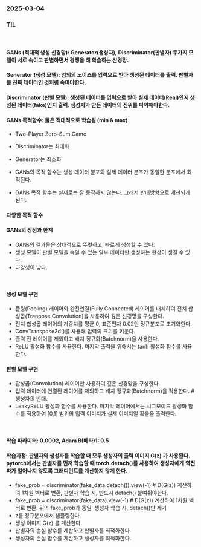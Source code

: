 ### 2025-03-04

### TIL

<br>

#### GANs (적대적 생성 신경망): Generator(생성자), Discriminator(판별자) 두가지 모델이 서로 속이고 판별하면서 경쟁을 해 학습하는 신경망.

#### Generator (생성 모델): 임의의 노이즈를 입력으로 받아 생성된 데이터를 출력. 판별자를 진짜 데이터인 것처럼 속여야한다.

#### Discriminator (판별 모델): 생성된 데이터를 입력으로 받아 실제 데이터(Real)인지 생성된 데이터(fake)인지 출력. 생성자가 만든 데이터의 진위를 파악해야한다.

#### GANs 목적함수: 둘은 적대적으로 학습됨 (min & max)
- Two-Player Zero-Sum Game
- Discriminator는 최대화
- Generator는 최소화
- GANs의 목적 함수는 생성 데이터 분포와 실제 데이터 분포가 동일한 분포에서 최적된다.



- GANs 목적 함수는 실제로는 잘 동작하지 않는다. 그래서 반대방향으로 개선되게 된다.

#### 다양한 목적 함수

#### GANs의 장점과 한계
- GANs의 결과물은 상대적으로 뚜렷하고, 빠르게 생성할 수 있다.
- 생성 모델이 판별 모델을 속일 수 있는 일부 데이터만 생성하는 현상이 생길 수 있다.
- 다양성이 낮다.

<br> 

#### 생성 모델 구현
- 풀링(Pooling) 레이어와 완전연결(Fully Connected) 레이어를 대체하여 전치 합성곱(Tranpose Convolution)을 사용하여 깊은 신경망을 구성한다.
- 전치 합성곱 레이어의 가중치를 평균 0, 표준편차 0.02인 정규분포로 초기화한다.
- ConvTranspose2d()를 사용해 입력의 크기를 키운다.
- 출력 전 레이어를 제외하고 배치 정규화(Batchnorm)을 사용한다.
- ReLU 활성화 함수를 사용한다. 마지막 출력을 위해서는 tanh 활성화 함수를 사용한다.


#### 판별 모델 구현
- 합성곱(Convolution) 레이어만 사용하여 깊은 신경망을 구성한다.
- 입력 데이터에 연결된 레이어를 제외하고 배치 정규화(Batchnorm)을 적용한다. # 생성자의 반대.
- LeakyReLU 활성화 함수를 사용한다. 마지막 레이어에서는 시그모이드 활성화 함수를 적용하여 [0,1] 범위의 입력 이미지가 실제 이미지일 확률을 출력한다.


<br>

#### 학습 파라미터: 0.0002, Adam B(베타)1: 0.5

#### 학습과정: 판별자와 생성자를 학습할 때 모두 생성자의 출력 이미지  G(z) 가 사용된다. pytorch에서는 판별자를 먼저 학습할 때 torch.detach()를 사용하여 생성자에게 역전파가 일어나지 않도록 그래디언트를 계산하지 않게 한다.
- fake_prob = discriminator(fake_data.detach()).view(-1) # D(G(z)) 계산하여 1차원 벡터로 변환, 판별자 학습 시, 반드시 detach() 붙여줘야한다.
- fake_prob = discriminator(fake_data).view(-1) # D(G(z)) 계산하여 1차원 벡터로 변환. 위의 fake_prob과 동일. 생성자 학습 시, detach()만 제거
- z를 정규분포에서 샘플링한다.
- 생성 이미지  G(z) 를 계산한다.
- 판별자의 손실 함수를 계산하고 판별자를 최적화한다.
- 생성자의 손실 함수를 게산하고 생성자를 최적화한다.
